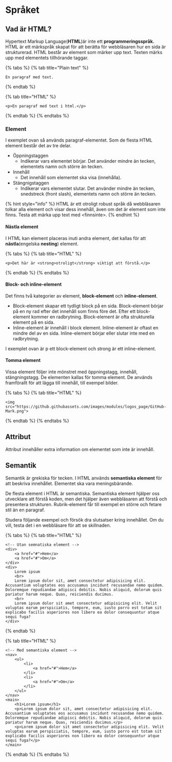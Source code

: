 # Språket

## Vad är HTML?

Hypertext Markup Language\(**HTML**\)är inte ett **programmeringsspråk.** HTML är ett märkspråk skapat för att berätta för webbläsaren hur en sida är strukturerad. HTML består av element som märker upp text. Texten märks upp med elementets tillhörande taggar. 

{% tabs %}
{% tab title="Plain text" %}
```text
En paragraf med text.
```
{% endtab %}

{% tab title="HTML" %}
```markup
<p>En paragraf med text i html.</p>
```
{% endtab %}
{% endtabs %}

### Element

I exemplet ovan så används paragraf-elementet. Som de flesta HTML element består det av tre delar.

* Öppningstaggen
  * Indikerar vars elementet börjar. Det använder mindre än tecken, elementets namn och större än tecken.
* Innehåll
  * Det innehåll som elementet ska visa \(innehålla\).
* Stängnigstaggen
  * Indikerar vars elementet slutar. Det använder mindre än tecken, snedstreck \(front slash\), elementets namn och större än tecken. 

{% hint style="info" %}
HTML är ett otroligt robust språk då webbläsaren tolkar alla element och visar dess innehåll, även om det är element som inte finns. Testa att märka upp text med &lt;finnsinte&gt;.
{% endhint %}

#### Nästla element

I HTML kan element placeras inuti andra element, det kallas för att **nästla**\(engelska **nesting**\) element.

{% tabs %}
{% tab title="HTML" %}
```markup
<p>Det här är <strong>otroligt</strong> viktigt att förstå.</p>
```
{% endtab %}
{% endtabs %}

#### Block- och inline-element

Det finns två kategorier av element, **block-element** och **inline-element**.

* Block-element skapar ett tydligt block på en sida. Block-element börjar på en ny rad efter det innehåll som finns före det. Efter ett block-element kommer en radbrytning. Block-element är ofta strukturella element på en sida.
* Inline-element är innehåll i block element. Inline-element är oftast en mindre del av en sida. Inline-element börjar eller slutar inte med en radbrytning.

I exemplet ovan är p ett block-element och strong är ett inline-element.

#### Tomma element

Vissa element följer inte mönstret med öppningstagg, innehåll, stängningstagg. De elementen kallas för tomma element. De används framförallt för att lägga till innehåll, till exempel bilder. 

{% tabs %}
{% tab title="HTML" %}
```markup
<img src="https://github.githubassets.com/images/modules/logos_page/GitHub-Mark.png">
```
{% endtab %}
{% endtabs %}

## Attribut

Attribut innehåller extra information om elementet som inte är innehåll.

## Semantik

Semantik är grekiska för tecken. I HTML används **semantiska element** för att beskriva innehållet. Elementet ska vara meningsbärande.

De flesta element i HTML är semantiska. Semantiska element hjälper oss utvecklare att förstå koden, men det hjälper även webbläsaren att förstå och presentera strukturen. Rubrik-element får till exempel en större och fetare stil än en paragraf.

Studera följande exempel och försök dra slutsatser kring innehållet. Om du vill, testa det i en webbläsare för att se skillnaden.

{% tabs %}
{% tab title="HTML" %}
```markup
<!-- Utan semnatiska element -->
<div>
    <a href="#">Hem</a>
    <a href="#">Om</a>
</div>
<div>
    Lorem ipsum
    <br>
    Lorem ipsum dolor sit, amet consectetur adipisicing elit. Accusantium voluptates eos accusamus incidunt recusandae nemo quidem. Doloremque repudiandae adipisci debitis. Nobis aliquid, dolorum quis pariatur harum neque. Quas, reiciendis ducimus.
    <br>    
    Lorem ipsum dolor sit amet consectetur adipisicing elit. Velit voluptas earum perspiciatis, tempore, eum, iusto porro est totam sit explicabo facilis asperiores non libero ea dolor consequuntur atque sequi fuga?
</div>
```
{% endtab %}

{% tab title="HTML" %}
```markup
<!-- Med semantiska element -->
<nav>
    <ul>
        <li>
            <a href="#">Hem</a>
        </li>
        <li>
            <a href="#">Om</a>
        </li>
    </ul>
</nav>
<main>
    <h1>Lorem ipsum</h1>
    <p>Lorem ipsum dolor sit, amet consectetur adipisicing elit. Accusantium voluptates eos accusamus incidunt recusandae nemo quidem. Doloremque repudiandae adipisci debitis. Nobis aliquid, dolorum quis pariatur harum neque. Quas, reiciendis ducimus.</p>
    <p>Lorem ipsum dolor sit amet consectetur adipisicing elit. Velit voluptas earum perspiciatis, tempore, eum, iusto porro est totam sit explicabo facilis asperiores non libero ea dolor consequuntur atque sequi fuga?</p>
</main>
```
{% endtab %}
{% endtabs %}





